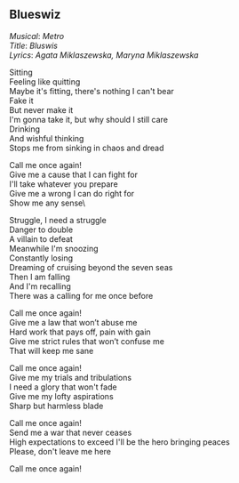 ## Blueswiz

*Musical*: *Metro*\
*Title*: *Bluswis*\
*Lyrics*: *Agata Miklaszewska, Maryna Miklaszewska*

Sitting\
Feeling like quitting\
Maybe it's fitting, there's nothing I can't bear\
Fake it\
But never make it\
I'm gonna take it, but why should I still care\
Drinking\
And wishful thinking\
Stops me from sinking in chaos and dread

Call me once again!\
Give me a cause that I can fight for\
I'll take whatever you prepare\
Give me a wrong I can do right for\
Show me any sense\

Struggle, I need a struggle\
Danger to double\
A villain to defeat\
Meanwhile I'm snoozing\
Constantly losing\
Dreaming of cruising beyond the seven seas\
Then I am falling\
And I'm recalling\
There was a calling for me once before

Call me once again!\
Give me a law that won’t abuse me\
Hard work that pays off, pain with gain\
Give me strict rules that won’t confuse me\
That will keep me sane

Call me once again!\
Give me my trials and tribulations\
I need a glory that won't fade\
Give me my lofty aspirations\
Sharp but harmless blade

Call me once again!\
Send me a war that never ceases\
High expectations to exceed
I'll be the hero bringing peaces\
Please, don't leave me here

Call me once again!
